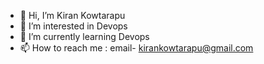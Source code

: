 - 👋 Hi, I’m Kiran Kowtarapu
- 👀 I’m interested in Devops
- 🌱 I’m currently learning Devops
- 📫 How to reach me : email- kirankowtarapu@gmail.com

<!---
kiran0913/kiran0913 is a ✨ special ✨ repository because its `README.md` (this file) appears on your GitHub profile.
You can click the Preview link to take a look at your changes.
--->
